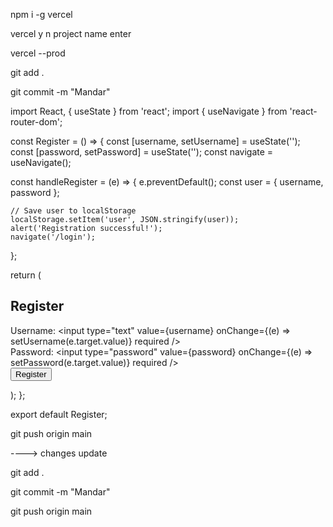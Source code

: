  npm i -g vercel 

 vercel 
 y
 n 
 project name
 enter


vercel --prod


git add .

git commit -m "Mandar"




import React, { useState } from 'react';
import { useNavigate } from 'react-router-dom';

const Register = () => {
  const [username, setUsername] = useState('');
  const [password, setPassword] = useState('');
  const navigate = useNavigate();

  const handleRegister = (e) => {
    e.preventDefault();
    const user = { username, password };

    // Save user to localStorage
    localStorage.setItem('user', JSON.stringify(user));
    alert('Registration successful!');
    navigate('/login');
  };

  return (
    <div>
      <h2>Register</h2>
      <form onSubmit={handleRegister}>
        <div>
          <label>Username:</label>
          <input
            type="text"
            value={username}
            onChange={(e) => setUsername(e.target.value)}
            required
          />
        </div>
        <div>
          <label>Password:</label>
          <input
            type="password"
            value={password}
            onChange={(e) => setPassword(e.target.value)}
            required
          />
        </div>
        <button type="submit">Register</button>
      </form>
    </div>
  );
};

export default Register;


git push origin main

----> changes update


git add .

git commit -m "Mandar"

git push origin main
